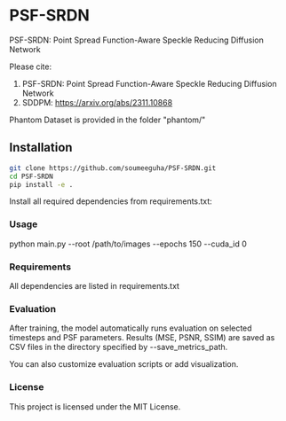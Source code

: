 # PSF-SRDN

PSF-SRDN: Point Spread Function-Aware Speckle Reducing Diffusion Network

Please cite: 
1. PSF-SRDN: Point Spread Function-Aware Speckle Reducing Diffusion Network
2. SDDPM: https://arxiv.org/abs/2311.10868

Phantom Dataset is provided in the folder "phantom/"

## Installation

```bash
git clone https://github.com/soumeeguha/PSF-SRDN.git
cd PSF-SRDN
pip install -e .
```
Install all required dependencies from requirements.txt:

### Usage

python main.py --root /path/to/images --epochs 150 --cuda_id 0

### Requirements

All dependencies are listed in requirements.txt

### Evaluation

After training, the model automatically runs evaluation on selected timesteps and PSF parameters. Results (MSE, PSNR, SSIM) are saved as CSV files in the directory specified by --save_metrics_path.

You can also customize evaluation scripts or add visualization.

### License
This project is licensed under the MIT License.

